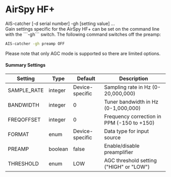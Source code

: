# AirSpy HF+
<div class="command-container">
      <div class="command-syntax">
        <span class="cmd-name">AIS-catcher</span>
        [<span class="cmd-flag">-d</span> <span class="cmd-value">serial number</span>]
        <span class="cmd-flag">-gh</span>
        [<span class="cmd-setting">setting</span> <span class="cmd-value">value</span>]
        ...
    </div>
</div>
Gain settings specific for the AirSpy HF+ can be set on the command line with the ```-gh``` switch. The following command switches off the preamp:

```bash
AIS-catcher -gh preamp OFF
```

Please note that only AGC mode is supported so there are limited options.

#### Summary Settings

| Setting | Type | Default | Description |
|---------|------|---------|-------------|
| <span class="cmd-setting">SAMPLE_RATE</span> | integer | <span class="cmd-value">Device-specific</span> | Sampling rate in Hz (0-20,000,000) |
| <span class="cmd-setting">BANDWIDTH</span> | integer | <span class="cmd-value">0</span> | Tuner bandwidth in Hz (0-1,000,000) |
| <span class="cmd-setting">FREQOFFSET</span> | integer | <span class="cmd-value">0</span> | Frequency correction in PPM (-150 to +150) |
| <span class="cmd-setting">FORMAT</span> | enum | <span class="cmd-value">Device-specific</span> | Data type for input source |
| <span class="cmd-setting">PREAMP</span> | boolean | <span class="cmd-value">false</span> | Enable/disable preamplifier |
| <span class="cmd-setting">THRESHOLD</span> | enum | <span class="cmd-value">LOW</span> | AGC threshold setting ("HIGH" or "LOW") |
